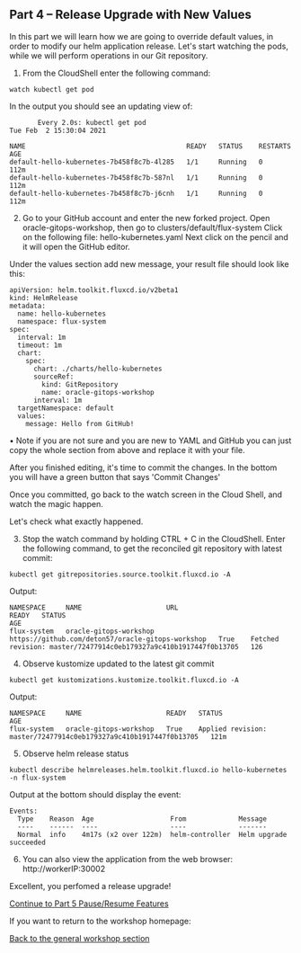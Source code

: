 ## Part 4 – Release Upgrade with New Values ## 

In this part we will learn how we are going to override default values, in order to modify our helm application release.
Let's start watching the pods, while we will perform operations in our Git repository.
 

1.	From the CloudShell enter the following command: 
```
watch kubectl get pod
```
In the output you should see an updating view of: 

```
       Every 2.0s: kubectl get pod                                                                                                    Tue Feb  2 15:30:04 2021

NAME                                        READY   STATUS    RESTARTS   AGE
default-hello-kubernetes-7b458f8c7b-4l285   1/1     Running   0          112m
default-hello-kubernetes-7b458f8c7b-587nl   1/1     Running   0          112m
default-hello-kubernetes-7b458f8c7b-j6cnh   1/1     Running   0          112m
```

2.	Go to your GitHub account and enter the new forked project.
Open oracle-gitops-workshop, then go to clusters/default/flux-system
Click on the following file: hello-kubernetes.yaml
Next click on the pencil and it will open the GitHub editor. 
 
Under the values section add new message, your result file should look like this:

``` 
apiVersion: helm.toolkit.fluxcd.io/v2beta1
kind: HelmRelease
metadata:
  name: hello-kubernetes
  namespace: flux-system
spec:
  interval: 1m
  timeout: 1m
  chart:
    spec:
      chart: ./charts/hello-kubernetes
      sourceRef:
        kind: GitRepository
        name: oracle-gitops-workshop
      interval: 1m
  targetNamespace: default
  values:
    message: Hello from GitHub!
```

•	Note if you are not sure and you are new to YAML and GitHub you can just copy the whole section from above and replace it with your file. 

 After you finished editing, it's time to commit the changes.
 In the bottom you will have a green button that says 'Commit Changes'

Once you committed, go back to the watch screen in the Cloud Shell, and watch the magic happen.  


Let's check what exactly happened. 

3.	Stop the watch command by holding CTRL + C in the CloudShell.
Enter the following command, to get the reconciled git repository with latest commit:
```
kubectl get gitrepositories.source.toolkit.fluxcd.io -A
```

Output:
```
NAMESPACE     NAME                     URL                                                 READY   STATUS                                                              AGE
flux-system   oracle-gitops-workshop   https://github.com/deton57/oracle-gitops-workshop   True    Fetched revision: master/72477914c0eb179327a9c410b1917447f0b13705   126 
```

4.	Observe kustomize updated to the latest git commit 
```
kubectl get kustomizations.kustomize.toolkit.fluxcd.io -A
```

Output:
```
NAMESPACE     NAME                     READY   STATUS                                                              AGE
flux-system   oracle-gitops-workshop   True    Applied revision: master/72477914c0eb179327a9c410b1917447f0b13705   121m
```


5.	Observe helm release status
```
kubectl describe helmreleases.helm.toolkit.fluxcd.io hello-kubernetes -n flux-system
```

Output at the bottom should display the event: 
```
Events:
  Type    Reason  Age                   From             Message
  ----    ------  ----                  ----             -------
  Normal  info    4m17s (x2 over 122m)  helm-controller  Helm upgrade succeeded
```

6.	You can also view the application from the web browser:
http://workerIP:30002

Excellent, you perfomed a release upgrade!

[Continue to Part 5 Pause/Resume Features](part5.md) 

If you want to return to the workshop homepage:

[Back to the general workshop section](README.md)
